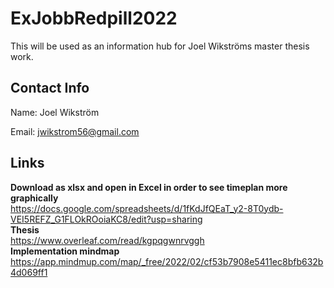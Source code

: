 # ExJobbRedpill2022

This will be used as an information hub for Joel Wikströms master thesis work.

## Contact Info
Name:   Joel Wikström

Email:  jwikstrom56@gmail.com

## Links
**Download as xlsx and open in Excel in order to see timeplan more graphically**  
https://docs.google.com/spreadsheets/d/1fKdJfQEaT_y2-8T0ydb-VEI5REFZ_G1FLOkROoiaKC8/edit?usp=sharing  
**Thesis**  
https://www.overleaf.com/read/kgpqgwnrvggh  
**Implementation mindmap**  
https://app.mindmup.com/map/_free/2022/02/cf53b7908e5411ec8bfb632b4d069ff1  
